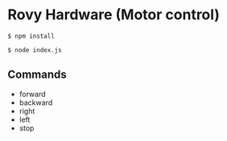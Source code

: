 # Rovy Hardware (Motor control)

`$ npm install`

`$ node index.js`

## Commands

- forward
- backward
- right
- left
- stop
